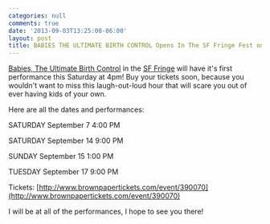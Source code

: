 ```yaml
---
categories: null
comments: true
date: '2013-09-03T13:25:00-06:00'
layout: post
title: BABIES THE ULTIMATE BIRTH CONTROL Opens In The SF Fringe Fest on 9/7!
---
```


[Babies, The Ultimate Birth Control](https://www.facebook.com/events/158170084370589/) in the [SF Fringe](http://www.sffringe.org/) will have it's first performance this Saturday at 4pm! Buy your tickets soon, because you wouldn't want to miss this laugh-out-loud hour that will scare you out of ever having kids of your own.

Here are all the dates and performances:

SATURDAY September 7 4:00 PM

SATURDAY September 14 9:00 PM 

SUNDAY September 15 1:00 PM

TUESDAY September 17 9:00 PM

Tickets: [http://www.brownpapertickets.com/event/390070](http://www.brownpapertickets.com/event/390070)

I will be at all of the performances, I hope to see you there!